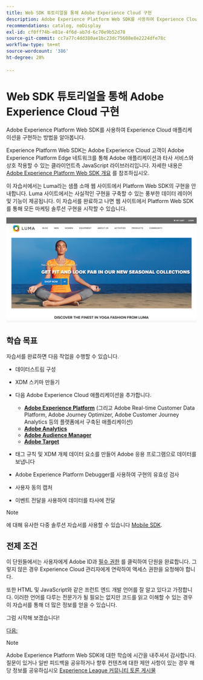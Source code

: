 ```yaml
---
title: Web SDK 튜토리얼을 통해 Adobe Experience Cloud 구현
description: Adobe Experience Platform Web SDK를 사용하여 Experience Cloud 애플리케이션을 구현하는 방법을 알아봅니다.
recommendations: catalog, noDisplay
exl-id: cf0ff74b-e81e-4f6d-ab7d-6c70e9b52d78
source-git-commit: cc7a77c4dd380ae1bc23dc75608e8e2224dfe78c
workflow-type: tm+mt
source-wordcount: '386'
ht-degree: 28%

---
```


# Web SDK 튜토리얼을 통해 Adobe Experience Cloud 구현

Adobe Experience Platform Web SDK를 사용하여 Experience Cloud 애플리케이션을 구현하는 방법을 알아봅니다.

Experience Platform Web SDK는 Adobe Experience Cloud 고객이 Adobe Experience Platform Edge 네트워크를 통해 Adobe 애플리케이션과 타사 서비스와 상호 작용할 수 있는 클라이언트측 JavaScript 라이브러리입니다. 자세한 내용은 [Adobe Experience Platform Web SDK 개요](https://experienceleague.adobe.com/docs/experience-platform/edge/home.html) 를 참조하십시오.

이 자습서에서는 Luma라는 샘플 소매 웹 사이트에서 Platform Web SDK의 구현을 안내합니다. [](https://luma.enablementadobe.com/content/luma/us/en.html)Luma 사이트에서는 사실적인 구현을 구축할 수 있는 풍부한 데이터 레이어 및 기능이 제공됩니다. 이 자습서를 완료하고 나면 웹 사이트에서 Platform Web SDK를 통해 모든 마케팅 솔루션 구현을 시작할 수 있습니다.

[![Luma 웹 사이트](assets/old-overview-luma.png)](https://luma.enablementadobe.com/content/luma/us/en.html)


## 학습 목표

자습서를 완료하면 다음 작업을 수행할 수 있습니다.

* 데이터스트림 구성

* XDM 스키마 만들기

* 다음 Adobe Experience Cloud 애플리케이션을 추가합니다.
   * **[Adobe Experience Platform](setup-experience-platform.md)** (그리고 Adobe Real-time Customer Data Platform, Adobe Journey Optimizer, Adobe Customer Journey Analytics 등의 플랫폼에서 구축된 애플리케이션)
   * **[Adobe Analytics](setup-analytics.md)**
   * **[Adobe Audience Manager](setup-audience-manager.md)**
   * **[Adobe Target](setup-target.md)**

* 태그 규칙 및 XDM 개체 데이터 요소를 만들어 Adobe 응용 프로그램으로 데이터를 보냅니다

* Adobe Experience Platform Debugger를 사용하여 구현의 유효성 검사

* 사용자 동의 캡처

* 이벤트 전달을 사용하여 데이터를 타사에 전달

>[!NOTE]
>
>에 대해 유사한 다중 솔루션 자습서를 사용할 수 있습니다 [Mobile SDK](../tutorial-mobile-sdk/overview.md).

## 전제 조건

이 단원들에서는 사용자에게 Adobe ID과 [필수 권한](configure-permissions.md) 를 클릭하여 단원을 완료합니다. 그렇지 않은 경우 Experience Cloud 관리자에게 연락하여 액세스 권한을 요청해야 합니다.

또한 HTML 및 JavaScript와 같은 프런트 엔드 개발 언어를 잘 알고 있다고 가정합니다. 이러한 언어를 다루는 전문가가 될 필요는 없지만 코드를 읽고 이해할 수 있는 경우 이 자습서를 통해 더 많은 정보를 얻을 수 있습니다.

그럼 시작해 보겠습니다!

[다음: ](configure-permissions.md)

>[!NOTE]
>
>Adobe Experience Platform Web SDK에 대한 학습에 시간을 내주셔서 감사합니다. 질문이 있거나 일반 피드백을 공유하거나 향후 컨텐츠에 대한 제안 사항이 있는 경우 해당 정보를 공유하십시오 [Experience League 커뮤니티 토론 게시물](https://experienceleaguecommunities.adobe.com/t5/adobe-experience-platform-launch/tutorial-discussion-implement-adobe-experience-cloud-with-web/td-p/444996)
